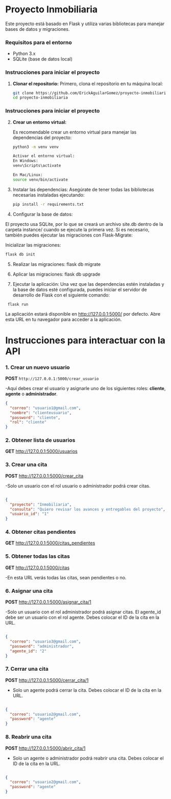 # Proyecto Inmobiliaria

Este proyecto está basado en Flask y utiliza varias bibliotecas para manejar bases de datos y migraciones.

### Requisitos para el entorno

- Python 3.x
- SQLite (base de datos local)

### Instrucciones para iniciar el proyecto

1. **Clonar el repositorio:**
   Primero, clona el repositorio en tu máquina local:
   ```bash
   git clone https://github.com/ErickAguilarGomez/proyecto-inmobiliaria.git
   cd proyecto-inmobiliaria
   ```

### Instrucciones para iniciar el proyecto

2. **Crear un entorno virtual:**

   Es recomendable crear un entorno virtual para manejar las dependencias del proyecto:

   ```bash
   python3 -m venv venv
   ```

   ```bash
   Activar el entorno virtual:
   En Windows:
   venv\Scripts\activate

   En Mac/Linux:
   source venv/bin/activate
   ```

3. Instalar las dependencias:
   Asegúrate de tener todas las bibliotecas necesarias instaladas ejecutando:

   ```bash
   pip install -r requirements.txt
   ```

4. Configurar la base de datos:

El proyecto usa SQLite, por lo que se creará un archivo site.db dentro de la carpeta instance/ cuando se ejecute la primera vez. Si es necesario, también puedes ejecutar las migraciones con Flask-Migrate:

Inicializar las migraciones:

```bash
flask db init
```

5. Realizar las migraciones:
   flask db migrate

6. Aplicar las migraciones:
   flask db upgrade
7. Ejecutar la aplicación:
   Una vez que las dependencias estén instaladas y la base de datos esté configurada, puedes iniciar el servidor de desarrollo de Flask con el siguiente comando:

```bash
 flask run
```

La aplicación estará disponible en http://127.0.0.1:5000/ por defecto. Abre esta URL en tu navegador para acceder a la aplicación.

# Instrucciones para interactuar con la API

### 1. Crear un nuevo usuario

**POST** `http://127.0.0.1:5000/crear_usuario`

-Aquí debes crear el usuario y asignarle uno de los siguientes roles: **cliente**, **agente** o **administrador**.

```json
{
  "correo": "usuario1@gmail.com",
  "nombre": "clienteusuario",
  "password": "cliente",
  "rol": "cliente"
}
```

### 2. Obtener lista de usuarios
**GET** http://127.0.0.1:5000/usuarios

### 3. Crear una cita
**POST** http://127.0.0.1:5000/crear_cita

-Solo un usuario con el rol usuario o administrador podrá crear citas.

```json

{
  "proyecto": "Inmobiliaria",
  "consulta": "Quiero revisar los avances y entregables del proyecto",
  "usuario_id": "1"
}
```

### 4. Obtener citas pendientes
**GET**  http://127.0.0.1:5000/citas_pendientes

### 5. Obtener todas las citas
**GET**  http://127.0.0.1:5000/citas

-En esta URL verás todas las citas, sean pendientes o no.

### 6. Asignar una cita
**POST**  http://127.0.0.1:5000/asignar_cita/1

-Solo un usuario con el rol administrador podrá asignar citas. El agente_id debe ser un usuario con el rol agente. Debes colocar el ID de la cita en la URL.

```json

{
  "correo": "usuario3@gmail.com",
  "password": "administrador",
  "agente_id": "2"
}
```

### 7. Cerrar una cita
**POST**  http://127.0.0.1:5000/cerrar_cita/1

- Solo un agente podrá cerrar la cita. Debes colocar el ID de la cita en la URL.

```json

{
  "correo": "usuario2@gmail.com",
  "password": "agente"
}
```

### 8. Reabrir una cita
**POST** http://127.0.0.1:5000/abrir_cita/1

- Solo un agente o administrador podrá reabrir una cita. Debes colocar el ID de la cita en la URL.

```json

{
  "correo": "usuario2@gmail.com",
  "password": "agente"
}
```